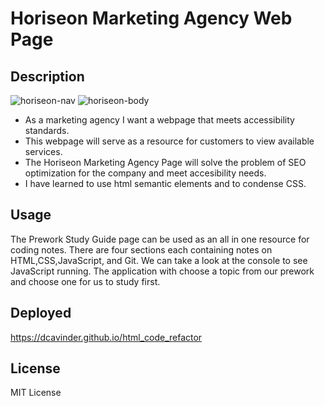 # Horiseon Marketing Agency Web Page

## Description
![horiseon-nav](https://user-images.githubusercontent.com/105369240/185478894-2c24ef83-29d5-49a9-9878-2682a19fbb3a.png)
![horiseon-body](https://user-images.githubusercontent.com/105369240/185478907-1d01f302-4c24-4b45-85c5-cfc0377e67ed.png)

- As a marketing agency I want a webpage that meets accessibility standards.
- This webpage will serve as a resource for customers to view available services. 
- The Horiseon Marketing Agency Page will solve the problem of SEO optimization for the company and meet accesibility needs.
- I have learned to use html semantic elements and to condense CSS. 

## Usage

The Prework Study Guide page can be used as an all in one resource for coding notes. There are four sections each containing notes on HTML,CSS,JavaScript, and Git. We can take a look at the console to see JavaScript running. The application with choose a topic from our prework and choose one for us to study first.

## Deployed
https://dcavinder.github.io/html_code_refactor

## License
MIT License

